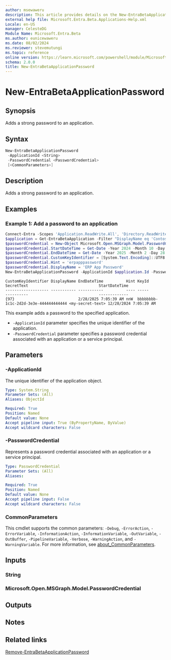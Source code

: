 ```yaml
---
author: msewaweru
description: This article provides details on the New-EntraBetaApplicationPassword command.
external help file: Microsoft.Entra.Beta.Applications-Help.xml
Locale: en-US
manager: CelesteDG
Module Name: Microsoft.Entra.Beta
ms.author: eunicewaweru
ms.date: 08/02/2024
ms.reviewer: stevemutungi
ms.topic: reference
online version: https://learn.microsoft.com/powershell/module/Microsoft.Entra.Beta/New-EntraBetaApplicationPassword
schema: 2.0.0
title: New-EntraBetaApplicationPassword
---
```


# New-EntraBetaApplicationPassword

## Synopsis

Adds a strong password to an application.

## Syntax

```powershell
New-EntraBetaApplicationPassword
 -ApplicationId <String>
 -PasswordCredential <PasswordCredential>
 [<CommonParameters>]
```

## Description

Adds a strong password to an application.

## Examples

### Example 1: Add a password to an application

```powershell
Connect-Entra -Scopes 'Application.ReadWrite.All', 'Directory.ReadWrite.All'
$application = Get-EntraBetaApplication -Filter "DisplayName eq 'Contoso Helpdesk Application'"
$passwordCredential = New-Object Microsoft.Open.MSGraph.Model.PasswordCredential
$passwordCredential.StartDateTime = Get-Date -Year 2024 -Month 10 -Day 23
$passwordCredential.EndDateTime = Get-Date -Year 2025 -Month 2 -Day 28
$passwordCredential.CustomKeyIdentifier = [System.Text.Encoding]::UTF8.GetBytes('ERP App Password')
$passwordCredential.Hint = 'erpapppassword'
$passwordCredential.DisplayName = 'ERP App Password'
New-EntraBetaApplicationPassword -ApplicationId $application.Id -PasswordCredential $passwordCredential
```

```Output
CustomKeyIdentifier DisplayName EndDateTime          Hint KeyId                                SecretText                               StartDateTime
------------------- ----------- -----------          ---- -----                                ----------                               -------------
{97}                            2/28/2025 7:05:39 AM nnW  bbbbbbbb-1c1c-2d2d-3e3e-444444444444 <my-secret-text> 12/28/2024 7:05:39 AM
```

This example adds a password to the specified application.

- `-ApplicationId` parameter specifies the unique identifier of the application.
- `-PasswordCredential` parameter specifies a password credential associated with an application or a service principal.

## Parameters

### -ApplicationId

The unique identifier of the application object.

```yaml
Type: System.String
Parameter Sets: (All)
Aliases: ObjectId

Required: True
Position: Named
Default value: None
Accept pipeline input: True (ByPropertyName, ByValue)
Accept wildcard characters: False
```

### -PasswordCredential

Represents a password credential associated with an application or a service principal.

```yaml
Type: PasswordCredential
Parameter Sets: (All)
Aliases:

Required: True
Position: Named
Default value: None
Accept pipeline input: False
Accept wildcard characters: False
```

### CommonParameters

This cmdlet supports the common parameters: `-Debug`, `-ErrorAction`, `-ErrorVariable`, `-InformationAction`, `-InformationVariable`, `-OutVariable`, `-OutBuffer`, `-PipelineVariable`, `-Verbose`, `-WarningAction`, and `-WarningVariable`. For more information, see [about_CommonParameters](https://go.microsoft.com/fwlink/?LinkID=113216).

## Inputs

### String

### Microsoft.Open.MSGraph.Model.PasswordCredential

## Outputs

## Notes

## Related links

[Remove-EntraBetaApplicationPassword](Remove-EntraBetaApplicationPassword.md)
